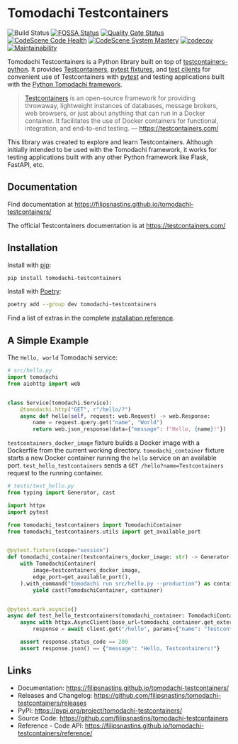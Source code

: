 # Tomodachi Testcontainers

![Build Status](https://github.com/filipsnastins/tomodachi-testcontainers/actions/workflows/main.yml/badge.svg)
[![FOSSA Status](https://app.fossa.com/api/projects/git%2Bgithub.com%2Ffilipsnastins%2Ftomodachi-testcontainers.svg?type=shield&issueType=license)](https://app.fossa.com/projects/git%2Bgithub.com%2Ffilipsnastins%2Ftomodachi-testcontainers?ref=badge_shield&issueType=license)
[![Quality Gate Status](https://sonarcloud.io/api/project_badges/measure?project=filipsnastins_tomodachi-testcontainers&metric=alert_status)](https://sonarcloud.io/summary/new_code?id=filipsnastins_tomodachi-testcontainers)
[![CodeScene Code Health](https://codescene.io/projects/46808/status-badges/code-health)](https://codescene.io/projects/46808)
[![CodeScene System Mastery](https://codescene.io/projects/46808/status-badges/system-mastery)](https://codescene.io/projects/46808)
[![codecov](https://codecov.io/gh/filipsnastins/tomodachi-testcontainers/graph/badge.svg?token=ZPWNYCRTV0)](https://codecov.io/gh/filipsnastins/tomodachi-testcontainers)
[![Maintainability](https://api.codeclimate.com/v1/badges/d3002235e028a3f713c9/maintainability)](https://codeclimate.com/github/filipsnastins/tomodachi-testcontainers/maintainability)

Tomodachi Testcontainers is a Python library built on top of [testcontainers-python](https://github.com/testcontainers/testcontainers-python).
It provides [Testcontainers](https://github.com/filipsnastins/tomodachi-testcontainers/tree/main/src/tomodachi_testcontainers/containers),
[pytest fixtures](https://github.com/filipsnastins/tomodachi-testcontainers/tree/main/src/tomodachi_testcontainers/pytest),
and [test clients](https://github.com/filipsnastins/tomodachi-testcontainers/tree/main/src/tomodachi_testcontainers/clients)
for convenient use of Testcontainers with [pytest](https://docs.pytest.org/)
and testing applications built with the [Python Tomodachi framework](https://github.com/kalaspuff/tomodachi).

> [Testcontainers](https://testcontainers.com/) is an open-source framework for providing throwaway,
> lightweight instances of databases, message brokers, web browsers, or just about anything that can run in a Docker container.
> It facilitates the use of Docker containers for functional, integration, and end-to-end testing.
> — <https://testcontainers.com/>

This library was created to explore and learn Testcontainers. Although initially intended to be used with the Tomodachi framework,
it works for testing applications built with any other Python framework like Flask, FastAPI, etc.

## Documentation

Find documentation at <https://filipsnastins.github.io/tomodachi-testcontainers/>

The official Testcontainers documentation is at <https://testcontainers.com/>

## Installation

Install with [pip](https://pip.pypa.io/en/stable/getting-started/):

```sh
pip install tomodachi-testcontainers
```

Install with [Poetry](https://python-poetry.org/):

```sh
poetry add --group dev tomodachi-testcontainers
```

Find a list of extras in the complete [installation reference](https://filipsnastins.github.io/filipsnastins/tomodachi-testcontainers/installation/).

## A Simple Example

The `Hello, world` Tomodachi service:

```py
# src/hello.py
import tomodachi
from aiohttp import web


class Service(tomodachi.Service):
    @tomodachi.http("GET", r"/hello/?")
    async def hello(self, request: web.Request) -> web.Response:
        name = request.query.get("name", "World")
        return web.json_response(data={"message": f"Hello, {name}!"})
```

`testcontainers_docker_image` fixture builds a Docker image with a Dockerfile from the current working directory.
`tomodachi_container` fixture starts a new Docker container running the `hello` service on an available port.
`test_hello_testcontainers` sends a `GET /hello?name=Testcontainers` request to the running container.

```py
# tests/test_hello.py
from typing import Generator, cast

import httpx
import pytest

from tomodachi_testcontainers import TomodachiContainer
from tomodachi_testcontainers.utils import get_available_port


@pytest.fixture(scope="session")
def tomodachi_container(testcontainers_docker_image: str) -> Generator[TomodachiContainer, None, None]:
    with TomodachiContainer(
        image=testcontainers_docker_image,
        edge_port=get_available_port(),
    ).with_command("tomodachi run src/hello.py --production") as container:
        yield cast(TomodachiContainer, container)


@pytest.mark.asyncio()
async def test_hello_testcontainers(tomodachi_container: TomodachiContainer) -> None:
    async with httpx.AsyncClient(base_url=tomodachi_container.get_external_url()) as client:
        response = await client.get("/hello", params={"name": "Testcontainers"})

    assert response.status_code == 200
    assert response.json() == {"message": "Hello, Testcontainers!"}
```

## Links

- Documentation: <https://filipsnastins.github.io/tomodachi-testcontainers/>
- Releases and Changelog: <https://github.com/filipsnastins/tomodachi-testcontainers/releases>
- PyPI: <https://pypi.org/project/tomodachi-testcontainers/>
- Source Code: <https://github.com/filipsnastins/tomodachi-testcontainers>
- Reference - Code API: <https://filipsnastins.github.io/tomodachi-testcontainers/reference/>
